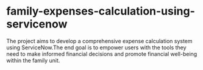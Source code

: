 # family-expenses-calculation-using-servicenow
The project aims to develop a comprehensive expense calculation system using ServiceNow.The end goal is to empower users with the tools they need to make informed financial decisions and promote financial well-being within the family unit.
